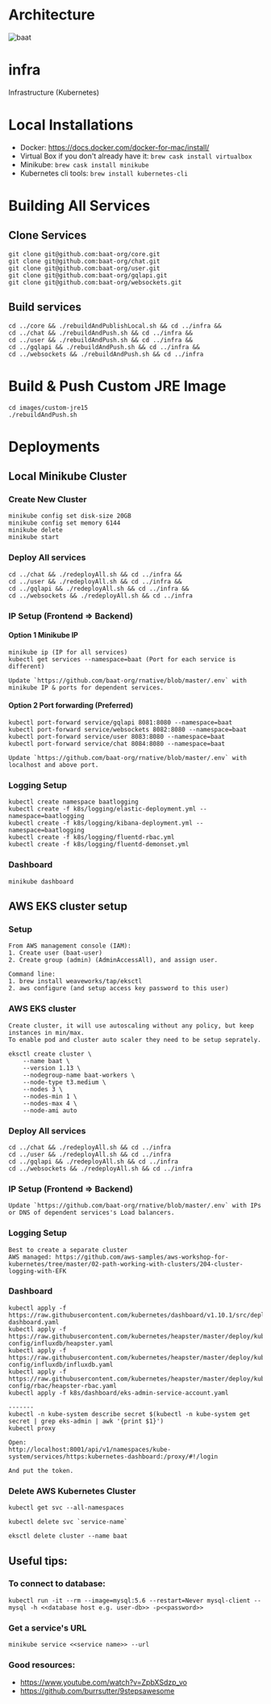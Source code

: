 # Architecture
![baat](https://user-images.githubusercontent.com/12097639/125075573-b9c07680-e0b6-11eb-96a8-d484a6f45987.jpeg)



# infra
Infrastructure (Kubernetes)

# Local Installations
* Docker: https://docs.docker.com/docker-for-mac/install/
* Virtual Box if you don't already have it: `brew cask install virtualbox`
* Minikube: `brew cask install minikube`
* Kubernetes cli tools: `brew install kubernetes-cli`

# Building All Services
## Clone Services
```
git clone git@github.com:baat-org/core.git
git clone git@github.com:baat-org/chat.git
git clone git@github.com:baat-org/user.git
git clone git@github.com:baat-org/gqlapi.git
git clone git@github.com:baat-org/websockets.git
```

## Build services
```
cd ../core && ./rebuildAndPublishLocal.sh && cd ../infra && 
cd ../chat && ./rebuildAndPush.sh && cd ../infra && 
cd ../user && ./rebuildAndPush.sh && cd ../infra && 
cd ../gqlapi && ./rebuildAndPush.sh && cd ../infra && 
cd ../websockets && ./rebuildAndPush.sh && cd ../infra
```

# Build & Push Custom JRE Image
```
cd images/custom-jre15
./rebuildAndPush.sh
```

# Deployments

## Local Minikube Cluster

### Create New Cluster
```
minikube config set disk-size 20GB
minikube config set memory 6144
minikube delete
minikube start
```

### Deploy All services
```
cd ../chat && ./redeployAll.sh && cd ../infra && 
cd ../user && ./redeployAll.sh && cd ../infra && 
cd ../gqlapi && ./redeployAll.sh && cd ../infra && 
cd ../websockets && ./redeployAll.sh && cd ../infra 
```

### IP Setup (Frontend => Backend)  
#### Option 1 Minikube IP
```
minikube ip (IP for all services)
kubectl get services --namespace=baat (Port for each service is different)

Update `https://github.com/baat-org/rnative/blob/master/.env` with minikube IP & ports for dependent services.
```

#### Option 2 Port forwarding (Preferred)
```
kubectl port-forward service/gqlapi 8081:8080 --namespace=baat
kubectl port-forward service/websockets 8082:8080 --namespace=baat
kubectl port-forward service/user 8083:8080 --namespace=baat
kubectl port-forward service/chat 8084:8080 --namespace=baat

Update `https://github.com/baat-org/rnative/blob/master/.env` with localhost and above port.
```

### Logging Setup
```
kubectl create namespace baatlogging
kubectl create -f k8s/logging/elastic-deployment.yml --namespace=baatlogging
kubectl create -f k8s/logging/kibana-deployment.yml --namespace=baatlogging
kubectl create -f k8s/logging/fluentd-rbac.yml
kubectl create -f k8s/logging/fluentd-demonset.yml
```

### Dashboard
```
minikube dashboard
```

## AWS EKS cluster setup

### Setup

```
From AWS management console (IAM):
1. Create user (baat-user)
2. Create group (admin) (AdminAccessAll), and assign user.

Command line:
1. brew install weaveworks/tap/eksctl
2. aws configure (and setup access key password to this user)
```

### AWS EKS cluster
```
Create cluster, it will use autoscaling without any policy, but keep instances in min/max.
To enable pod and cluster auto scaler they need to be setup seprately.

eksctl create cluster \
    --name baat \
    --version 1.13 \
    --nodegroup-name baat-workers \
    --node-type t3.medium \
    --nodes 3 \
    --nodes-min 1 \
    --nodes-max 4 \
    --node-ami auto
```

### Deploy All services
```
cd ../chat && ./redeployAll.sh && cd ../infra
cd ../user && ./redeployAll.sh && cd ../infra
cd ../gqlapi && ./redeployAll.sh && cd ../infra
cd ../websockets && ./redeployAll.sh && cd ../infra
```

### IP Setup (Frontend => Backend)
```
Update `https://github.com/baat-org/rnative/blob/master/.env` with IPs or DNS of dependent services's Load balancers.
```

### Logging Setup
```
Best to create a separate cluster
AWS managed: https://github.com/aws-samples/aws-workshop-for-kubernetes/tree/master/02-path-working-with-clusters/204-cluster-logging-with-EFK
```

### Dashboard
```
kubectl apply -f https://raw.githubusercontent.com/kubernetes/dashboard/v1.10.1/src/deploy/recommended/kubernetes-dashboard.yaml
kubectl apply -f https://raw.githubusercontent.com/kubernetes/heapster/master/deploy/kube-config/influxdb/heapster.yaml
kubectl apply -f https://raw.githubusercontent.com/kubernetes/heapster/master/deploy/kube-config/influxdb/influxdb.yaml
kubectl apply -f https://raw.githubusercontent.com/kubernetes/heapster/master/deploy/kube-config/rbac/heapster-rbac.yaml
kubectl apply -f k8s/dashboard/eks-admin-service-account.yaml

-------
kubectl -n kube-system describe secret $(kubectl -n kube-system get secret | grep eks-admin | awk '{print $1}')
kubectl proxy

Open:
http://localhost:8001/api/v1/namespaces/kube-system/services/https:kubernetes-dashboard:/proxy/#!/login

And put the token.
```

### Delete AWS Kubernetes Cluster
```
kubectl get svc --all-namespaces

kubectl delete svc `service-name`

eksctl delete cluster --name baat
```

## Useful tips:

### To connect to database:
```
kubectl run -it --rm --image=mysql:5.6 --restart=Never mysql-client -- mysql -h <<database host e.g. user-db>> -p<<password>>
```

### Get a service's URL
```
minikube service <<service name>> --url
```

### Good resources:
* https://www.youtube.com/watch?v=ZpbXSdzp_vo
* https://github.com/burrsutter/9stepsawesome
